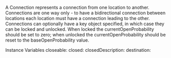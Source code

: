 A Connection represents a connection from one location to another.  Connections are one way only - to have a bidirectional connection between locations each location must have a connection leading to the other.  Connections can optionally have a key object specified, in which case they can be locked and unlocked.  When locked the currentOpenProbability should be set to zero; when unlocked the currentOpenProbability should be reset to the baseOpenProbability value.

Instance Variables
	closeable:		<Object>
	closed:		<Object>
	closedDescription:		<Object>
	destination:		<Object>
	entryProbability:		<Object>
	key:		<Object>
	linkedConnection:		<Object>
	locked:		<Object>
	lockedDescription:		<Object>
	name:				<String>
	openDescription:		<Object>
	synonyms:		<Set>

closeable
	- xxxxx

closed
	- xxxxx

closedDescription
	- xxxxx

destination
	- xxxxx

entryProbability
	- xxxxx

key
	- xxxxx

linkedConnection
	- xxxxx

locked
	- xxxxx

lockedDescription
	- xxxxx

openDescription
	- xxxxx

synonyms
	- xxxxx
